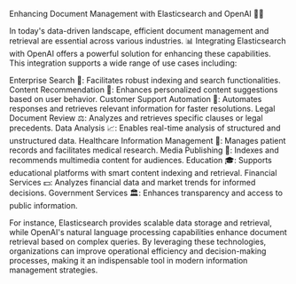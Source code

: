 Enhancing Document Management with Elasticsearch and OpenAI 📄💡

In today's data-driven landscape, efficient document management and retrieval are essential across various industries. 📊 Integrating Elasticsearch with OpenAI offers a powerful solution for enhancing these capabilities. This integration supports a wide range of use cases including:

Enterprise Search 🏢: Facilitates robust indexing and search functionalities.
Content Recommendation 🎯: Enhances personalized content suggestions based on user behavior.
Customer Support Automation 🤖: Automates responses and retrieves relevant information for faster resolutions.
Legal Document Review ⚖️: Analyzes and retrieves specific clauses or legal precedents.
Data Analysis 📈: Enables real-time analysis of structured and unstructured data.
Healthcare Information Management 🏥: Manages patient records and facilitates medical research.
Media Publishing 📰: Indexes and recommends multimedia content for audiences.
Education 🎓: Supports educational platforms with smart content indexing and retrieval.
Financial Services 💵: Analyzes financial data and market trends for informed decisions.
Government Services 🏛️: Enhances transparency and access to public information.

For instance, Elasticsearch provides scalable data storage and retrieval, while OpenAI's natural language processing capabilities enhance document retrieval based on complex queries. By leveraging these technologies, organizations can improve operational efficiency and decision-making processes, making it an indispensable tool in modern information management strategies.
